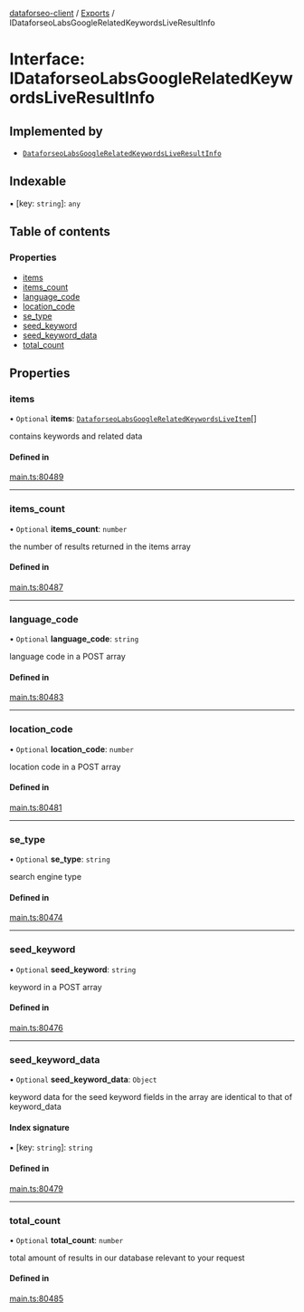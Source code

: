 [dataforseo-client](../README.md) / [Exports](../modules.md) / IDataforseoLabsGoogleRelatedKeywordsLiveResultInfo

# Interface: IDataforseoLabsGoogleRelatedKeywordsLiveResultInfo

## Implemented by

- [`DataforseoLabsGoogleRelatedKeywordsLiveResultInfo`](../classes/DataforseoLabsGoogleRelatedKeywordsLiveResultInfo.md)

## Indexable

▪ [key: `string`]: `any`

## Table of contents

### Properties

- [items](IDataforseoLabsGoogleRelatedKeywordsLiveResultInfo.md#items)
- [items\_count](IDataforseoLabsGoogleRelatedKeywordsLiveResultInfo.md#items_count)
- [language\_code](IDataforseoLabsGoogleRelatedKeywordsLiveResultInfo.md#language_code)
- [location\_code](IDataforseoLabsGoogleRelatedKeywordsLiveResultInfo.md#location_code)
- [se\_type](IDataforseoLabsGoogleRelatedKeywordsLiveResultInfo.md#se_type)
- [seed\_keyword](IDataforseoLabsGoogleRelatedKeywordsLiveResultInfo.md#seed_keyword)
- [seed\_keyword\_data](IDataforseoLabsGoogleRelatedKeywordsLiveResultInfo.md#seed_keyword_data)
- [total\_count](IDataforseoLabsGoogleRelatedKeywordsLiveResultInfo.md#total_count)

## Properties

### items

• `Optional` **items**: [`DataforseoLabsGoogleRelatedKeywordsLiveItem`](../classes/DataforseoLabsGoogleRelatedKeywordsLiveItem.md)[]

contains keywords and related data

#### Defined in

[main.ts:80489](https://github.com/dataforseo/TypeScriptClient/blob/7ca1aa4/main.ts#L80489)

___

### items\_count

• `Optional` **items\_count**: `number`

the number of results returned in the items array

#### Defined in

[main.ts:80487](https://github.com/dataforseo/TypeScriptClient/blob/7ca1aa4/main.ts#L80487)

___

### language\_code

• `Optional` **language\_code**: `string`

language code in a POST array

#### Defined in

[main.ts:80483](https://github.com/dataforseo/TypeScriptClient/blob/7ca1aa4/main.ts#L80483)

___

### location\_code

• `Optional` **location\_code**: `number`

location code in a POST array

#### Defined in

[main.ts:80481](https://github.com/dataforseo/TypeScriptClient/blob/7ca1aa4/main.ts#L80481)

___

### se\_type

• `Optional` **se\_type**: `string`

search engine type

#### Defined in

[main.ts:80474](https://github.com/dataforseo/TypeScriptClient/blob/7ca1aa4/main.ts#L80474)

___

### seed\_keyword

• `Optional` **seed\_keyword**: `string`

keyword in a POST array

#### Defined in

[main.ts:80476](https://github.com/dataforseo/TypeScriptClient/blob/7ca1aa4/main.ts#L80476)

___

### seed\_keyword\_data

• `Optional` **seed\_keyword\_data**: `Object`

keyword data for the seed keyword
fields in the array are identical to that of keyword_data

#### Index signature

▪ [key: `string`]: `string`

#### Defined in

[main.ts:80479](https://github.com/dataforseo/TypeScriptClient/blob/7ca1aa4/main.ts#L80479)

___

### total\_count

• `Optional` **total\_count**: `number`

total amount of results in our database relevant to your request

#### Defined in

[main.ts:80485](https://github.com/dataforseo/TypeScriptClient/blob/7ca1aa4/main.ts#L80485)
